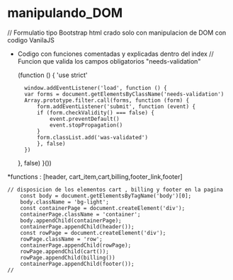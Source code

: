 # manipulando_DOM

// Formulatio tipo Bootstrap html crado solo con manipulacion de DOM con codigo VanilaJS

* Codigo con funciones comentadas y explicadas dentro del index
    // Funcion que valida los campos obligatorios "needs-validation"

    (function () {
    'use strict'

        window.addEventListener('load', function () {
        var forms = document.getElementsByClassName('needs-validation')
        Array.prototype.filter.call(forms, function (form) {
            form.addEventListener('submit', function (event) {
            if (form.checkValidity() === false) {
                event.preventDefault()
                event.stopPropagation()
            }
            form.classList.add('was-validated')
            }, false)
        })
    }, false)
}())

*functions : [header, cart_item,cart,billing,footer_link,footer]

    // disposicion de los elementos cart , billing y footer en la pagina
        const body = document.getElementsByTagName('body')[0];
        body.className = 'bg-light';
        const containerPage = document.createElement('div');
        containerPage.className = 'container';
        body.appendChild(containerPage);
        containerPage.appendChild(header());
        const rowPage = document.createElement('div');
        rowPage.className = 'row';
        containerPage.appendChild(rowPage);
        rowPage.appendChild(cart());
        rowPage.appendChild(billing())
        containerPage.appendChild(footer());
    //
